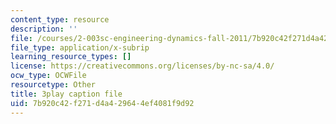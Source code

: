 ```yaml
---
content_type: resource
description: ''
file: /courses/2-003sc-engineering-dynamics-fall-2011/7b920c42f271d4a429644ef4081f9d92_lFedznDnPZc.srt
file_type: application/x-subrip
learning_resource_types: []
license: https://creativecommons.org/licenses/by-nc-sa/4.0/
ocw_type: OCWFile
resourcetype: Other
title: 3play caption file
uid: 7b920c42-f271-d4a4-2964-4ef4081f9d92
---
```

